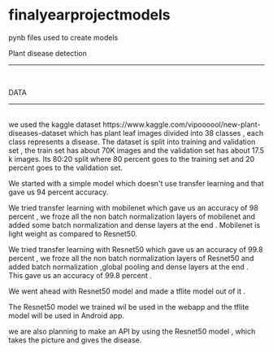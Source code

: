 # finalyearprojectmodels
pynb files used to create models 

Plant disease detection 
<hr>
<br>

DATA
<hr>
<br>
we used the kaggle dataset <a> https://www.kaggle.com/vipoooool/new-plant-diseases-dataset</a> 
which has plant leaf images divided into 38 classes , each class represents a disease.
The dataset is split into training and validation set , the train set has about 70K images and the validation set has about 17.5 k images. 
Its  80:20 split where 80 percent goes to the training set and 20 percent goes to the validation set.

We started with a simple model which doesn't use transfer learning and that  gave us 94 percent accuracy.

We tried transfer learning with mobilenet which gave us an accuracy of 98 percent , we froze all the non batch normalization 
layers of mobilenet and added some batch normalization and dense layers at the end . Mobilenet is light weight as compared to Resnet50.

We tried transfer learning with Resnet50 which gave us an accuracy of 99.8 percent , we froze all the non batch normalization 
layers of Resnet50 and added batch normalization ,global pooling and dense layers at the end . This gave us an accuracy of 99.8 percent .

We went ahead with Resnet50 model and made a tflite model out of it . 

The Resnet50 model we trained wil be used in the webapp and the tflite model will be used in Android app. 

we are also planning to make an API by using the Resnet50 model , which takes the picture and gives the disease.
